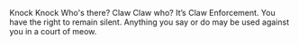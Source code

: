 Knock Knock
Who's there?
Claw
Claw who?
It’s Claw Enforcement. You have the right to remain silent. Anything you say or do may be used against you in a court of meow.